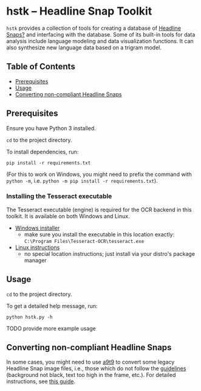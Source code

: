 # hstk – Headline Snap Toolkit

`hstk` provides a collection of tools for creating a database of [Headline Snaps?](./assets/WHAT.md) and interfacing with the database. Some of its built-in tools for data analysis include language modeling and data visualization functions. It can also synthesize new language data based on a trigram model.

## Table of Contents

- [Prerequisites](#prerequisites)
- [Usage](#usage)
- [Converting non-compliant Headline Snaps](#using-a9t9-to-convert-legacy-or-non-compliant-headline-snaps)

## Prerequisites

Ensure you have Python 3 installed.

`cd` to the project directory.

To install dependencies, run:
```
pip install -r requirements.txt
```
(For this to work on Windows, you might need to prefix the command with `python -m`, i.e. `python -m pip install -r requirements.txt`).


### Installing the Tesseract executable

The Tesseract executable (engine) is required for the OCR backend in this toolkit. It is available on both Windows and Linux.

- [Windows installer](https://github.com/UB-Mannheim/tesseract/wiki)
    - make sure you install the executable in this location exactly: `C:\Program Files\Tesseract-OCR\tesseract.exe`
- [Linux instructions](https://tesseract-ocr.github.io/tessdoc/Installation.html)
    - no special location instructions; just install via your distro's package manager

## Usage

`cd` to the project directory.

To get a detailed help message, run:
```
python hstk.py -h
```

TODO provide more example usage

## Converting non-compliant Headline Snaps

In some cases, you might need to use [a9t9](https://github.com/A9T9/Free-OCR-Software) to convert some legacy Headline Snap image files, i.e., those which do not follow the [guidelines](./assets/GUIDELINES.md) (background not black, text too high in the frame, etc.). For detailed instructions, see [this guide](./assets/LEGACY_CONVERSION.md).



